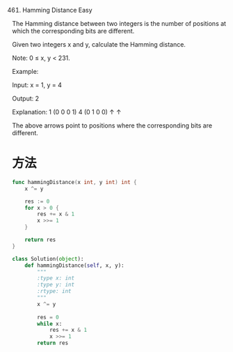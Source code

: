 461. Hamming Distance
Easy

The Hamming distance between two integers is the number of positions at which the corresponding bits are different.

Given two integers x and y, calculate the Hamming distance.

Note:
0 ≤ x, y < 231.

Example:

Input: x = 1, y = 4

Output: 2

Explanation:
1   (0 0 0 1)
4   (0 1 0 0)
       ↑   ↑

The above arrows point to positions where the corresponding bits are different.

# 方法



```go
func hammingDistance(x int, y int) int {
    x ^= y

	res := 0
	for x > 0 {
		res += x & 1
		x >>= 1
	}

	return res
}
```

```python
class Solution(object):
    def hammingDistance(self, x, y):
        """
        :type x: int
        :type y: int
        :rtype: int
        """
        x ^= y 
        
        res = 0 
        while x:
            res += x & 1
            x >>= 1
        return res
```